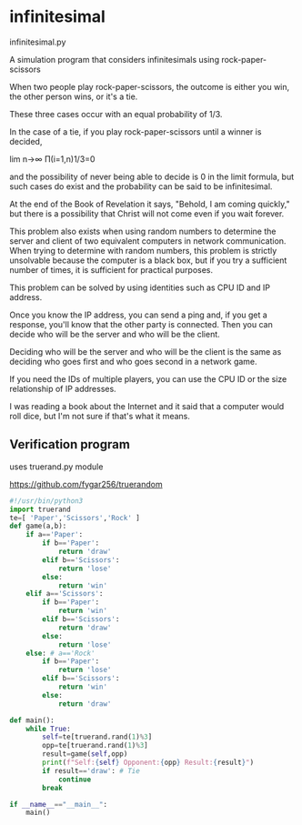 # infinitesimal

infinitesimal.py

A simulation program that considers infinitesimals using rock-paper-scissors

When two people play rock-paper-scissors, the outcome is either you win, the other person wins, or it's a tie.

These three cases occur with an equal probability of 1/3.

In the case of a tie, if you play rock-paper-scissors until a winner is decided,

lim n→∞ Π(i=1,n)1/3=0

and the possibility of never being able to decide is 0 in the limit formula, but such cases do exist and the probability can be said to be infinitesimal.

At the end of the Book of Revelation it says, "Behold, I am coming quickly," but there is a possibility that Christ will not come even if you wait forever.

This problem also exists when using random numbers to determine the server and client of two equivalent computers in network communication. When trying to determine with random numbers, this problem is strictly unsolvable because the computer is a black box, but if you try a sufficient number of times, it is sufficient for practical purposes.

This problem can be solved by using identities such as CPU ID and IP address.

Once you know the IP address, you can send a ping and, if you get a response, you'll know that the other party is connected. Then you can decide who will be the server and who will be the client.

Deciding who will be the server and who will be the client is the same as deciding who goes first and who goes second in a network game.

If you need the IDs of multiple players, you can use the CPU ID or the size relationship of IP addresses.

I was reading a book about the Internet and it said that a computer would roll dice, but I'm not sure if that's what it means.

## Verification program

uses truerand.py module

https://github.com/fygar256/truerandom


```infinitesimal.py
#!/usr/bin/python3
import truerand
te=[ 'Paper','Scissors','Rock' ]
def game(a,b):
    if a=='Paper':
        if b=='Paper':
            return 'draw'
        elif b=='Scissors':
            return 'lose'
        else:
            return 'win'
    elif a=='Scissors':
        if b=='Paper':
            return 'win'
        elif b=='Scissors':
            return 'draw'
        else:
            return 'lose'
    else: # a=='Rock'
        if b=='Paper':
            return 'lose'
        elif b=='Scissors':
            return 'win'
        else:
            return 'draw'

def main():
    while True:
        self=te[truerand.rand(1)%3]
        opp=te[truerand.rand(1)%3]
        result=game(self,opp)
        print(f"Self:{self} Opponent:{opp} Result:{result}")
        if result=='draw': # Tie
            continue
        break

if __name__=="__main__":
    main()
```
